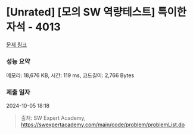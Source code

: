 # [Unrated] [모의 SW 역량테스트] 특이한 자석 - 4013 

[문제 링크](https://swexpertacademy.com/main/code/problem/problemDetail.do?contestProbId=AWIeV9sKkcoDFAVH) 

### 성능 요약

메모리: 18,676 KB, 시간: 119 ms, 코드길이: 2,766 Bytes

### 제출 일자

2024-10-05 18:18



> 출처: SW Expert Academy, https://swexpertacademy.com/main/code/problem/problemList.do